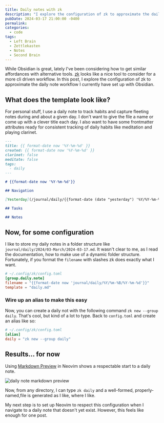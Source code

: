 ```yaml
---
title: Daily notes with zk
description: "I explore the configuration of zk to approximate the daily note workflow I currently have set up with Obsidian."
pubDate: 2024-03-17 21:00:00 -0400
permalink:
categories:
  - code
tags:
  - Left Brain
  - Zettlekasten
  - Notes
  - Second Brain
---
```


While Obsidian is great, lately I've been considering how to get similar
affordances with alternative tools. [zk](https://zk-org.github.io/zk/) looks
like a nice tool to consider for a more cli driven workflow. In this post, I
explore the configuration of zk to approximate the daily note workflow I
currently have set up with Obsidian.

## What does the template look like?

For personal stuff, I use a daily note to track habits and capture fleeting
notes during and about a given day. I don't want to give the file a name or come
up with a clever title each day. I also want to have some frontmatter attributes
ready for consistent tracking of daily habits like meditation and playing
clarinet.

```md
---
title: {{ format-date now '%Y-%m-%d' }}
created: {{ format-date now '%Y-%m-%d' }}
clarinet: false
meditate: false
tags:
  - daily
---

# {{format-date now '%Y-%m-%d'}}

## Navigation

[Yesterday](/journal/daily/{{format-date (date "yesterday") '%Y/%Y-%m-%d'}}) <-> [Tomorrow](/journal/daily/{{format-date (date "tomorrow") '%Y/%Y-%m-%d'}})

## Tasks

## Notes
```

## Now, for some configuration

I like to store my daily notes in a folder structure like
`journal/daily/2024/03-March/2024-03-17.md`. It wasn't clear to me, as I read
the documentation, how to make use of a dynamic folder structure. Fortunately,
if you format the `filename` with slashes zk does exactly what I want.

```toml
# ~/.config/zk/config.toml
[group.daily.note]
filename = "{{format-date now 'journal/daily/%Y/%m-%B/%Y-%m-%d'}}"
template = "daily.md"
```

### Wire up an alias to make this easy

Now, you can create a daily not with the following command `zk new --group
daily`. That's cool, but kind of a lot to type. Back to `config.toml` and create
an alias like so:

```toml
# ~/.config/zk/config.toml
[alias]
daily = "zk new --group daily"
```

## Results... for now

Using [Markdown Preview](https://github.com/iamcco/markdown-preview.nvim) in Neovim shows a respectable start to a daily note.

![daily note markdown preview](/blog/zk-daily/zk-markdownPreview.png)

Now, from any directory, I can type `zk daily` and a well-formed,
properly-named,file is generated as I like, where I like.

My next step is to set up Neovim to respect this configuration when I navigate
to a daily note that doesn't yet exist. However, this feels like enough for one
post.
